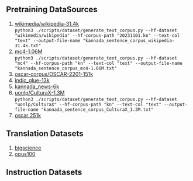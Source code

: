 ## Pretraining DataSources

1. [wikimedia/wikipedia-31.4k](https://huggingface.co/datasets/wikimedia/wikipedia/viewer/20231101.kn) \
```python3 ./scripts/dataset/generate_text_corpus.py --hf-dataset "wikimedia/wikipedia" --hf-corpus-path "20231101.kn" --text-col "text" --output-file-name "kannada_sentence_corpus_wikipedia-31.4k.txt"```
2. [mc4-1.06M](https://huggingface.co/datasets/mc4/viewer/kn) \
```python3 ./scripts/dataset/generate_text_corpus.py --hf-dataset "mc4" --hf-corpus-path "kn" --text-col "text" --output-file-name "kannada_sentence_corpus_mc4-1.06M.txt"```
3. [oscar-corpus/OSCAR-2201-151k](https://huggingface.co/datasets/oscar-corpus/OSCAR-2201/viewer/kn)
4. [indic_glue-13k](https://huggingface.co/datasets/indic_glue/viewer/csqa.kn)
5. [kannada_news-6k](https://huggingface.co/datasets/kannada_news)
6. [uonlp/CulturaX-1.3M](https://huggingface.co/datasets/uonlp/CulturaX/tree/main/kn) \
```python3 ./scripts/dataset/generate_text_corpus.py --hf-dataset "uonlp/CulturaX" --hf-corpus-path "kn" --text-col "text" --output-file-name "kannada_sentence_corpus_CulturaX_1.3M.txt"```
7. [oscar 251k](https://huggingface.co/datasets/oscar/viewer/unshuffled_deduplicated_kn)

## Translation Datasets
1. [bigscience](https://huggingface.co/datasets/bigscience/xP3/tree/main/kn)
2. [opus100](https://huggingface.co/datasets/opus100/viewer/en-kn)

## Instruction Datasets
